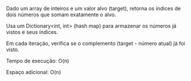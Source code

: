 Dado um array de inteiros e um valor alvo (target), retorna os índices de dois números que somam exatamente o alvo.

Usa um Dictionary<int, int> (hash map) para armazenar os números já vistos e seus índices.

Em cada iteração, verifica se o complemento (target - número atual) já foi visto.

Tempo de execução: O(n)

Espaço adicional: O(n)
